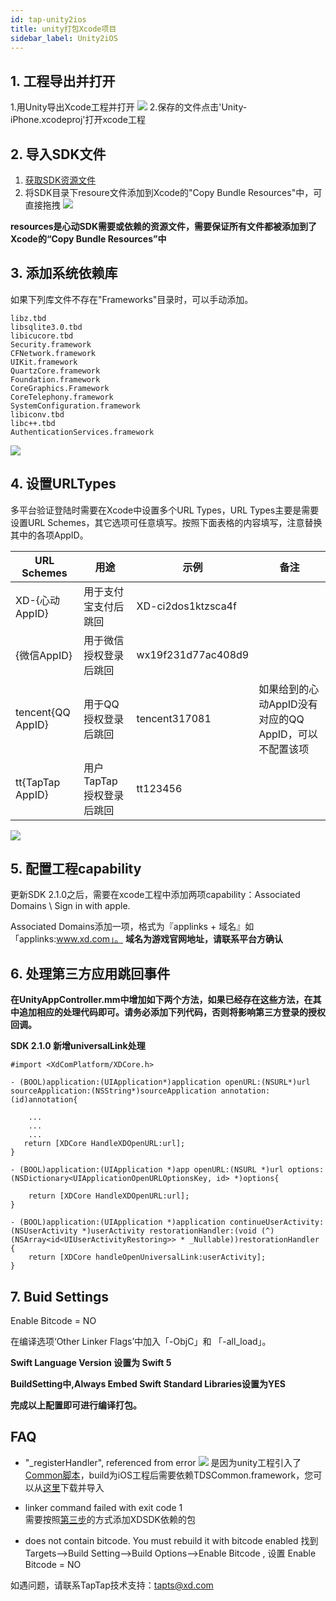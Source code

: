 ```yaml
---
id: tap-unity2ios
title: unity打包Xcode项目
sidebar_label: Unity2iOS
---
```


## 1. 工程导出并打开

1.用Unity导出Xcode工程并打开
![](http://qnblog.ijemy.com/xd_ios_build.png)
2.保存的文件点击'Unity-iPhone.xcodeproj'打开xcode工程

## 2. 导入SDK文件

1. [获取SDK资源文件](#)
2. 将SDK目录下resoure文件添加到Xcode的"Copy Bundle Resources"中，可直接拖拽
![](http://qnblog.ijemy.com/xd_ios_import.png)

**resources是心动SDK需要或依赖的资源文件，需要保证所有文件都被添加到了Xcode的“Copy Bundle Resources”中**


## 3. 添加系统依赖库
如果下列库文件不存在"Frameworks"目录时，可以手动添加。

```
libz.tbd
libsqlite3.0.tbd
libicucore.tbd
Security.framework
CFNetwork.framework
UIKit.framework
QuartzCore.framework
Foundation.framework
CoreGraphics.Framework
CoreTelephony.framework
SystemConfiguration.framework
libiconv.tbd
libc++.tbd
AuthenticationServices.framework
```  
![](http://qnblog.ijemy.com/xd_ios_import_01.png)


## 4. 设置URLTypes

多平台验证登陆时需要在Xcode中设置多个URL Types，URL Types主要是需要设置URL Schemes，其它选项可任意填写。按照下面表格的内容填写，注意替换其中的各项AppID。

URL Schemes | 用途 |示例 |备注
---|---|---|---|
XD-{心动AppID}|用于支付宝支付后跳回|XD-ci2dos1ktzsca4f
{微信AppID}| 用于微信授权登录后跳回|wx19f231d77ac408d9
tencent{QQ AppID}|用于QQ授权登录后跳回|tencent317081|如果给到的心动AppID没有对应的QQ AppID，可以不配置该项
tt{TapTap AppID}|用户TapTap授权登录后跳回|tt123456

![](http://qnblog.ijemy.com/xd_ios_urltype.png)

## 5. 配置工程capability  

更新SDK 2.1.0之后，需要在xcode工程中添加两项capability：Associated Domains \ Sign in with apple.  



Associated Domains添加一项，格式为『applinks + 域名』如「applinks:www.xd.com」。
**域名为游戏官网地址，请联系平台方确认**   

## 6. 处理第三方应用跳回事件  

**在UnityAppController.mm中增加如下两个方法，如果已经存在这些方法，在其中追加相应的处理代码即可。请务必添加下列代码，否则将影响第三方登录的授权回调。**    

**SDK 2.1.0 新增universalLink处理**   

```
#import <XdComPlatform/XDCore.h>
```

```
- (BOOL)application:(UIApplication*)application openURL:(NSURL*)url sourceApplication:(NSString*)sourceApplication annotation:(id)annotation{

	...
	...
    ...
   return [XDCore HandleXDOpenURL:url];
}

- (BOOL)application:(UIApplication *)app openURL:(NSURL *)url options:(NSDictionary<UIApplicationOpenURLOptionsKey, id> *)options{

    return [XDCore HandleXDOpenURL:url];
}

- (BOOL)application:(UIApplication *)application continueUserActivity:(NSUserActivity *)userActivity restorationHandler:(void (^)(NSArray<id<UIUserActivityRestoring>> * _Nullable))restorationHandler {
    return [XDCore handleOpenUniversalLink:userActivity];
}
```

## 7. Buid Settings  

Enable Bitcode = NO  

在编译选项‘Other Linker Flags’中加入「-ObjC」和 「-all_load」。

**Swift Language Version 设置为 Swift 5**  

**BuildSetting中,Always Embed Swift Standard Libraries设置为YES**  

**完成以上配置即可进行编译打包。**  

## FAQ  

- "_registerHandler", referenced from error
	![](http://qnblog.ijemy.com/xd_ios_build_error_01.png)
	是因为unity工程引入了[Common脚本](#)，build为iOS工程后需要依赖TDSCommon.framework，您可以从[这里](#)下载并导入

- linker command failed with exit code 1  
	需要按照[第三步](# "3. 添加系统依赖库")的方式添加XDSDK依赖的包

- does not contain bitcode. You must rebuild it with bitcode enabled
	找到Targets-->Build Setting-->Build Options-->Enable Bitcode , 设置 Enable Bitcode = NO

如遇问题，请联系TapTap技术支持：tapts@xd.com
